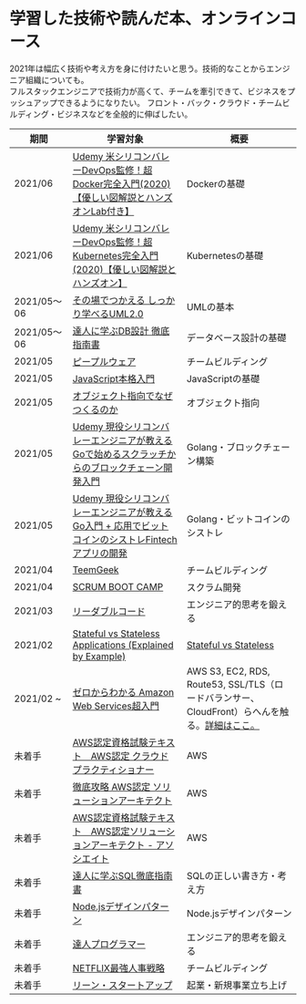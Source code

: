 # 学習した技術や読んだ本、オンラインコース
2021年は幅広く技術や考え方を身に付けたいと思う。技術的なことからエンジニア組織についても。  
フルスタックエンジニアで技術力が高くて、チームを牽引できて、ビジネスをプッシュアップできるようになりたい。
フロント・バック・クラウド・チームビルディング・ビジネスなどを全般的に伸ばしたい。

| 期間 | 学習対象 | 概要 |
| - | - | - |
| 2021/06 | [Udemy 米シリコンバレーDevOps監修！超Docker完全入門(2020)【優しい図解説とハンズオンLab付き】](https://www.udemy.com/course/linux-docker-compose-dockerfile-kanzennyumon/) | Dockerの基礎 |
| 2021/06 | [Udemy 米シリコンバレーDevOps監修！超Kubernetes完全入門(2020)【優しい図解説とハンズオン】](https://www.udemy.com/course/kubernetes-docker-container-devops-kanzen-nyumon/) | Kubernetesの基礎 |
| 2021/05〜06 | [その場でつかえる しっかり学べるUML2.0](https://www.amazon.co.jp/%E3%81%9D%E3%81%AE%E5%A0%B4%E3%81%A7%E3%81%A4%E3%81%8B%E3%81%88%E3%82%8B-%E3%81%97%E3%81%A3%E3%81%8B%E3%82%8A%E5%AD%A6%E3%81%B9%E3%82%8BUML2-0-%E3%82%AA%E3%83%BC%E3%82%B8%E3%82%B9%E7%B7%8F%E7%A0%94%E3%82%AA%E3%83%96%E3%82%B8%E3%82%A7%E3%82%AF%E3%83%88%E3%81%AE%E5%BA%83%E5%A0%B4%E7%B7%A8%E9%9B%86%E9%83%A8/dp/4798012394/ref=sr_1_2?__mk_ja_JP=%E3%82%AB%E3%82%BF%E3%82%AB%E3%83%8A&dchild=1&keywords=UML2.0&qid=1622856437&s=digital-text&sr=1-2-catcorr) | UMLの基本 |
| 2021/05〜06 | [達人に学ぶDB設計 徹底指南書](https://www.amazon.co.jp/%E9%81%94%E4%BA%BA%E3%81%AB%E5%AD%A6%E3%81%B6DB%E8%A8%AD%E8%A8%88-%E5%BE%B9%E5%BA%95%E6%8C%87%E5%8D%97%E6%9B%B8-%E3%83%9F%E3%83%83%E3%82%AF-ebook/dp/B00EE1XPAI/ref=sr_1_1?__mk_ja_JP=%E3%82%AB%E3%82%BF%E3%82%AB%E3%83%8A&crid=3FYZ2HX789IMH&dchild=1&keywords=%E9%81%94%E4%BA%BA%E3%81%AB%E5%AD%A6%E3%81%B6db%E8%A8%AD%E8%A8%88&qid=1622856940&s=digital-text&sprefix=%E9%81%94%E4%BA%BA%E3%81%AB%E5%AD%A6%E3%81%B6%2Cdigital-text%2C243&sr=1-1) | データベース設計の基礎 |
| 2021/05 | [ピープルウェア](https://www.amazon.co.jp/%E3%83%94%E3%83%BC%E3%83%97%E3%83%AB%E3%82%A6%E3%82%A8%E3%82%A2-%E7%AC%AC3%E7%89%88-%E3%83%88%E3%83%A0-%E3%83%87%E3%83%9E%E3%83%AB%E3%82%B3%EF%BC%9B%E3%83%86%E3%82%A3%E3%83%A2%E3%82%B7%E3%83%BC-%E3%83%AA%E3%82%B9%E3%82%BF%E3%83%BC-ebook/dp/B00I96CJWO/ref=sr_1_1?__mk_ja_JP=%E3%82%AB%E3%82%BF%E3%82%AB%E3%83%8A&dchild=1&keywords=%E3%83%94%E3%83%BC%E3%83%97%E3%83%AB%E3%82%A6%E3%82%A7%E3%82%A2&qid=1622857311&s=digital-text&sr=1-1) | チームビルディング |
| 2021/05 | [JavaScript本格入門](https://www.amazon.co.jp/%E6%94%B9%E8%A8%82%E6%96%B0%E7%89%88JavaScript%E6%9C%AC%E6%A0%BC%E5%85%A5%E9%96%80-%EF%BD%9E%E3%83%A2%E3%83%80%E3%83%B3%E3%82%B9%E3%82%BF%E3%82%A4%E3%83%AB%E3%81%AB%E3%82%88%E3%82%8B%E5%9F%BA%E7%A4%8E%E3%81%8B%E3%82%89%E7%8F%BE%E5%A0%B4%E3%81%A7%E3%81%AE%E5%BF%9C%E7%94%A8%E3%81%BE%E3%81%A7-%E5%B1%B1%E7%94%B0-%E7%A5%A5%E5%AF%9B-ebook/dp/B01LYO6C1N/ref=sr_1_1?__mk_ja_JP=%E3%82%AB%E3%82%BF%E3%82%AB%E3%83%8A&dchild=1&keywords=avaScript%E6%9C%AC%E6%A0%BC%E5%85%A5%E9%96%80&qid=1622857276&s=digital-text&sr=1-1-spell) | JavaScriptの基礎 |
| 2021/05 | [オブジェクト指向でなぜつくるのか](https://www.amazon.co.jp/%E3%82%AA%E3%83%96%E3%82%B8%E3%82%A7%E3%82%AF%E3%83%88%E6%8C%87%E5%90%91%E3%81%A7%E3%81%AA%E3%81%9C%E3%81%A4%E3%81%8F%E3%82%8B%E3%81%AE%E3%81%8B-%E7%AC%AC%EF%BC%93%E7%89%88-%E7%9F%A5%E3%81%A3%E3%81%A6%E3%81%8A%E3%81%8D%E3%81%9F%E3%81%84OOP%E3%80%81%E8%A8%AD%E8%A8%88%E3%80%81%E3%82%A2%E3%82%B8%E3%83%A3%E3%82%A4%E3%83%AB%E9%96%8B%E7%99%BA%E3%81%AE%E5%9F%BA%E7%A4%8E%E7%9F%A5%E8%AD%98-%E5%B9%B3%E6%BE%A4-%E7%AB%A0-ebook/dp/B092HDFJKK/ref=sr_1_1?__mk_ja_JP=%E3%82%AB%E3%82%BF%E3%82%AB%E3%83%8A&dchild=1&keywords=%5B%E3%81%AA%E3%81%9C%E3%82%AA%E3%83%96%E3%82%B8%E3%82%A7%E3%82%AF%E3%83%88%E6%8C%87%E5%90%91%E3%81%A7%E3%81%A4%E3%81%8F%E3%82%8B%E3%81%AE%E3%81%8B&qid=1622857950&s=digital-text&sr=1-1) | オブジェクト指向 |
| 2021/05 | [Udemy 現役シリコンバレーエンジニアが教えるGoで始めるスクラッチからのブロックチェーン開発入門](https://www.udemy.com/course/go-blockchain/) | Golang・ブロックチェーン構築 |
| 2021/05 | [Udemy 現役シリコンバレーエンジニアが教えるGo入門 + 応用でビットコインのシストレFintechアプリの開発](https://www.udemy.com/course/go-fintech/) | Golang・ビットコインのシストレ |
| 2021/04 | [TeemGeek](https://www.amazon.co.jp/Team-Geek-%E2%80%95Google%E3%81%AE%E3%82%AE%E3%83%BC%E3%82%AF%E3%81%9F%E3%81%A1%E3%81%AF%E3%81%84%E3%81%8B%E3%81%AB%E3%81%97%E3%81%A6%E3%83%81%E3%83%BC%E3%83%A0%E3%82%92%E4%BD%9C%E3%82%8B%E3%81%AE%E3%81%8B-Brian-Fitzpatrick/dp/4873116309) | チームビルディング |
| 2021/04 | [SCRUM BOOT CAMP](https://www.amazon.co.jp/SCRUM-BOOT-CAMP-BOOK%E3%80%90%E5%A2%97%E8%A3%9C%E6%94%B9%E8%A8%82%E7%89%88%E3%80%91-%E3%82%B9%E3%82%AF%E3%83%A9%E3%83%A0%E3%83%81%E3%83%BC%E3%83%A0%E3%81%A7%E3%81%AF%E3%81%98%E3%82%81%E3%82%8B%E3%82%A2%E3%82%B8%E3%83%A3%E3%82%A4%E3%83%AB%E9%96%8B%E7%99%BA-ebook/dp/B086GBXRN6/ref=sr_1_2?__mk_ja_JP=%E3%82%AB%E3%82%BF%E3%82%AB%E3%83%8A&dchild=1&keywords=SCRUM+BOOT+CAMP%5D&qid=1622857292&s=digital-text&sr=1-2) | スクラム開発 |
| 2021/03 | [リーダブルコード](https://www.amazon.co.jp/%E3%83%AA%E3%83%BC%E3%83%80%E3%83%96%E3%83%AB%E3%82%B3%E3%83%BC%E3%83%89-%E2%80%95%E3%82%88%E3%82%8A%E8%89%AF%E3%81%84%E3%82%B3%E3%83%BC%E3%83%89%E3%82%92%E6%9B%B8%E3%81%8F%E3%81%9F%E3%82%81%E3%81%AE%E3%82%B7%E3%83%B3%E3%83%97%E3%83%AB%E3%81%A7%E5%AE%9F%E8%B7%B5%E7%9A%84%E3%81%AA%E3%83%86%E3%82%AF%E3%83%8B%E3%83%83%E3%82%AF-Theory-practice-Boswell/dp/4873115655/ref=sr_1_1?__mk_ja_JP=%E3%82%AB%E3%82%BF%E3%82%AB%E3%83%8A&dchild=1&keywords=%E3%83%AA%E3%83%BC%E3%83%80%E3%83%96%E3%83%AB%E3%82%B3%E3%83%BC%E3%83%89&qid=1622857393&s=books&sr=1-1) | エンジニア的思考を鍛える |
| 2021/02 | [Stateful vs Stateless Applications (Explained by Example)](https://www.youtube.com/watch?v=nFPzI_Qg3FU) | [Stateful vs Stateless](statefulVsStateless.md) |
| 2021/02 ~ | [ゼロからわかる Amazon Web Services超入門](https://www.amazon.co.jp/dp/B07TFTGHMX/ref=dp-kindle-redirect?_encoding=UTF8&btkr=1) | AWS S3, EC2, RDS, Route53, SSL/TLS（ロードバランサー、CloudFront）らへんを触る。[詳細はここ。](aws/ゼロからわかるAWS超入門.md) |
| 未着手 | [AWS認定資格試験テキスト　AWS認定 クラウドプラクティショナー](https://www.amazon.co.jp/AWS%E8%AA%8D%E5%AE%9A%E8%B3%87%E6%A0%BC%E8%A9%A6%E9%A8%93%E3%83%86%E3%82%AD%E3%82%B9%E3%83%88-AWS%E8%AA%8D%E5%AE%9A-%E3%82%AF%E3%83%A9%E3%82%A6%E3%83%89%E3%83%97%E3%83%A9%E3%82%AF%E3%83%86%E3%82%A3%E3%82%B7%E3%83%A7%E3%83%8A%E3%83%BC-%E5%B1%B1%E4%B8%8B-%E5%85%89%E6%B4%8B-ebook/dp/B07QX45RXM/ref=pd_vtp_2?pd_rd_w=5Tts7&pf_rd_p=638bbfd4-45be-4377-9648-d1b79b701034&pf_rd_r=ZQ2GRFHRTR68KT4HBB7G&pd_rd_r=f98c07e4-4900-4a80-b1f5-3616c31ad5f4&pd_rd_wg=GyrXO&pd_rd_i=B07QX45RXM&psc=1) | AWS |
| 未着手 | [徹底攻略 AWS認定 ソリューションアーキテクト](https://www.amazon.co.jp/dp/B08SGSD479/ref=sspa_dk_detail_1?language=ja_JP&pd_rd_i=B08SGSD479p13NParams&psc=1&spLa=ZW5jcnlwdGVkUXVhbGlmaWVyPUExOVhBRUMzQ1A3MVhNJmVuY3J5cHRlZElkPUEwMDEzMjA0QVJSWkVSSkNFVklCJmVuY3J5cHRlZEFkSWQ9QTJYTDFIMEFQUU5GVEImd2lkZ2V0TmFtZT1zcF9kZXRhaWwyJmFjdGlvbj1jbGlja1JlZGlyZWN0JmRvTm90TG9nQ2xpY2s9dHJ1ZQ%3D%3D) | AWS |
| 未着手 | [AWS認定資格試験テキスト　AWS認定ソリューションアーキテクト - アソシエイト](https://www.amazon.co.jp/AWS%E8%AA%8D%E5%AE%9A%E8%B3%87%E6%A0%BC%E8%A9%A6%E9%A8%93%E3%83%86%E3%82%AD%E3%82%B9%E3%83%88-AWS%E8%AA%8D%E5%AE%9A%E3%82%BD%E3%83%AA%E3%83%A5%E3%83%BC%E3%82%B7%E3%83%A7%E3%83%B3%E3%82%A2%E3%83%BC%E3%82%AD%E3%83%86%E3%82%AF%E3%83%88-%E3%82%A2%E3%82%BD%E3%82%B7%E3%82%A8%E3%82%A4%E3%83%88-%E6%94%B9%E8%A8%82%E7%AC%AC2%E7%89%88-%E4%BD%90%E3%80%85%E6%9C%A8-%E6%8B%93%E9%83%8E-ebook/dp/B08MVXRFFN/ref=pd_vtp_1?pd_rd_w=5Tts7&pf_rd_p=638bbfd4-45be-4377-9648-d1b79b701034&pf_rd_r=ZQ2GRFHRTR68KT4HBB7G&pd_rd_r=f98c07e4-4900-4a80-b1f5-3616c31ad5f4&pd_rd_wg=GyrXO&pd_rd_i=B08MVXRFFN&psc=1) | AWS |
| 未着手 | [達人に学ぶSQL徹底指南書](https://www.amazon.co.jp/%E9%81%94%E4%BA%BA%E3%81%AB%E5%AD%A6%E3%81%B6SQL%E5%BE%B9%E5%BA%95%E6%8C%87%E5%8D%97%E6%9B%B8-%E7%AC%AC2%E7%89%88-%E5%88%9D%E7%B4%9A%E8%80%85%E3%81%A7%E7%B5%82%E3%82%8F%E3%82%8A%E3%81%9F%E3%81%8F%E3%81%AA%E3%81%84%E3%81%82%E3%81%AA%E3%81%9F%E3%81%B8-%E3%83%9F%E3%83%83%E3%82%AF-ebook/dp/B07GB4CNKP/ref=sr_1_2?__mk_ja_JP=%E3%82%AB%E3%82%BF%E3%82%AB%E3%83%8A&crid=3FYZ2HX789IMH&dchild=1&keywords=%E9%81%94%E4%BA%BA%E3%81%AB%E5%AD%A6%E3%81%B6db%E8%A8%AD%E8%A8%88&qid=1622856940&s=digital-text&sprefix=%E9%81%94%E4%BA%BA%E3%81%AB%E5%AD%A6%E3%81%B6%2Cdigital-text%2C243&sr=1-2) | SQLの正しい書き方・考え方 |
| 未着手 | [Node.jsデザインパターン](https://www.amazon.co.jp/Node-js%E3%83%87%E3%82%B6%E3%82%A4%E3%83%B3%E3%83%91%E3%82%BF%E3%83%BC%E3%83%B3-%E7%AC%AC2%E7%89%88-Mario-Casciaro/dp/4873118735/ref=sr_1_1?__mk_ja_JP=%E3%82%AB%E3%82%BF%E3%82%AB%E3%83%8A&dchild=1&keywords=Node.js%E3%83%87%E3%82%B6%E3%82%A4%E3%83%B3%E3%83%91%E3%82%BF%E3%83%BC%E3%83%B3&qid=1622856411&s=digital-text&sr=1-1-catcorr) | Node.jsデザインパターン |
| 未着手 | [達人プログラマー](https://www.amazon.co.jp/%E6%96%B0%E8%A3%85%E7%89%88-%E9%81%94%E4%BA%BA%E3%83%97%E3%83%AD%E3%82%B0%E3%83%A9%E3%83%9E%E3%83%BC-%E8%81%B7%E4%BA%BA%E3%81%8B%E3%82%89%E5%90%8D%E5%8C%A0%E3%81%B8%E3%81%AE%E9%81%93-%EF%BC%A1%EF%BD%8E%EF%BD%84%EF%BD%92%EF%BD%85%EF%BD%97%EF%BC%A8%EF%BD%95%EF%BD%8E%EF%BD%94-ebook/dp/B06W567M44/ref=sr_1_2?__mk_ja_JP=%E3%82%AB%E3%82%BF%E3%82%AB%E3%83%8A&dchild=1&keywords=%E9%81%94%E4%BA%BA%E3%83%97%E3%83%AD%E3%82%B0%E3%83%A9%E3%83%9E%E3%83%BC&qid=1622856361&s=digital-text&sr=1-2) | エンジニア的思考を鍛える |
| 未着手 | [NETFLIX最強人事戦略](https://www.amazon.co.jp/NETFLIX%E3%81%AE%E6%9C%80%E5%BC%B7%E4%BA%BA%E4%BA%8B%E6%88%A6%E7%95%A5%EF%BD%9E%E8%87%AA%E7%94%B1%E3%81%A8%E8%B2%AC%E4%BB%BB%E3%81%AE%E6%96%87%E5%8C%96%E3%82%92%E7%AF%89%E3%81%8F%EF%BD%9E-%E3%83%91%E3%83%86%E3%82%A3%E3%83%BB%E3%83%9E%E3%83%83%E3%82%B3%E3%83%BC%E3%83%89-ebook/dp/B07GWJCBVP/ref=sr_1_2?__mk_ja_JP=%E3%82%AB%E3%82%BF%E3%82%AB%E3%83%8A&dchild=1&keywords=NETFLIX%E6%9C%80%E5%BC%B7%E4%BA%BA%E4%BA%8B%E6%88%A6%E7%95%A5&qid=1622856340&s=digital-text&sr=1-2) | チームビルディング |
| 未着手 | [リーン・スタートアップ](https://www.amazon.co.jp/%E3%83%AA%E3%83%BC%E3%83%B3%E3%83%BB%E3%82%B9%E3%82%BF%E3%83%BC%E3%83%88%E3%82%A2%E3%83%83%E3%83%97-%E3%83%A0%E3%83%80%E3%81%AE%E3%81%AA%E3%81%84%E8%B5%B7%E6%A5%AD%E3%83%97%E3%83%AD%E3%82%BB%E3%82%B9%E3%81%A7%E3%82%A4%E3%83%8E%E3%83%99%E3%83%BC%E3%82%B7%E3%83%A7%E3%83%B3%E3%82%92%E7%94%9F%E3%81%BF%E3%81%A0%E3%81%99-%E3%82%A8%E3%83%AA%E3%83%83%E3%82%AF-%E3%83%AA%E3%83%BC%E3%82%B9-ebook/dp/B00F3UTIQY/ref=sr_1_1?__mk_ja_JP=%E3%82%AB%E3%82%BF%E3%82%AB%E3%83%8A&dchild=1&keywords=%E3%83%AA%E3%83%BC%E3%83%B3%E3%83%BB%E3%82%B9%E3%82%BF%E3%83%BC%E3%83%88%E3%82%A2%E3%83%83%E3%83%97&qid=1622856308&s=digital-text&sr=1-1) | 起業・新規事業立ち上げ |